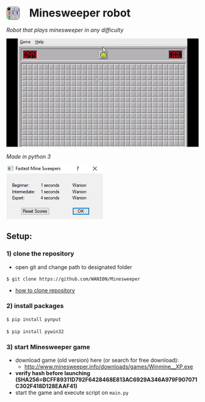# [<img align="left" style="float: left; margin-right: 25px;" alt="html" width="35px" src="docs/logo.png" />]() Minesweeper robot 
*Robot that plays minesweeper in any difficulty* 

<img src="docs/robot solving.gif" />

*Made in python 3*

<img src="docs/score.jpg" />

## Setup:

### 1) clone the repository

 - open git and change path to designated folder

```
$ git clone https://github.com/WANI0N/Minesweeper
```
 - [how to clone repository](https://docs.github.com/en/free-pro-team@latest/github/creating-cloning-and-archiving-repositories/cloning-a-repository)

### 2) install packages

```
$ pip install pynput

$ pip install pywin32
```
### 3) start Minesweeper game
 - download game (old version) here (or search for free download):
   - http://www.minesweeper.info/downloads/games/Winmine__XP.exe
 - **verify hash before launching (SHA256=BCFF89311D792F6428468E813AC6929A346A979F907071C302F418D128EAAF41)**
 - start the game and execute script on ``main.py``

